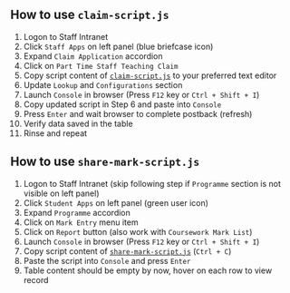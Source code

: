 ## How to use `claim-script.js`
1. Logon to Staff Intranet
2. Click `Staff Apps` on left panel (blue briefcase icon)
3. Expand `Claim Application` accordion
4. Click on `Part Time Staff Teaching Claim`
5. Copy script content of [`claim-script.js`](https://github.com/Zephyr-Koo/tarumt-web-automate/blob/master/claim-script.js) to your preferred text editor
6. Update `Lookup` and `Configurations` section
7. Launch `Console` in browser (Press `F12` key or `Ctrl + Shift + I`)
8. Copy updated script in Step 6 and paste into `Console`
9. Press `Enter` and wait browser to complete postback (refresh)
10. Verify data saved in the table
11. Rinse and repeat

## How to use `share-mark-script.js`
1. Logon to Staff Intranet (skip following step if `Programme` section is not visible on left panel)
2. Click `Student Apps` on left panel (green user icon)
3. Expand `Programme` accordion
4. Click on `Mark Entry` menu item
5. Click on `Report` button (also work with `Coursework Mark List`)
6. Launch `Console` in browser (Press `F12` key or `Ctrl + Shift + I`)
7. Copy script content of [`share-mark-script.js`](https://github.com/Zephyr-Koo/tarumt-web-automate/blob/master/share-mark-script.js) (`Ctrl + C`)
8. Paste the script into `Console` and press `Enter`
9. Table content should be empty by now, hover on each row to view record
